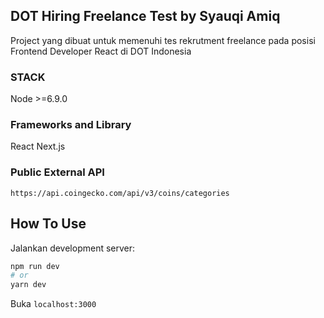 ## DOT Hiring Freelance Test by Syauqi Amiq
Project yang dibuat untuk memenuhi tes rekrutment freelance pada posisi Frontend Developer React di DOT Indonesia
### STACK
Node >=6.9.0

### Frameworks and Library
React
Next.js

### Public External API
 ```https://api.coingecko.com/api/v3/coins/categories```
 
## How To Use
Jalankan development server:

```bash
npm run dev
# or
yarn dev
```

Buka ```localhost:3000```


